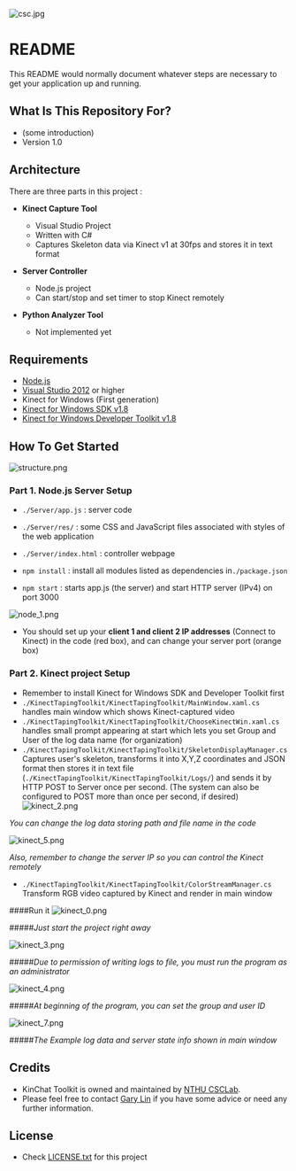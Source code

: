 ![csc.jpg](./image/csc.jpg)
# README #

This README would normally document whatever steps are necessary to get your application up and running.

## What Is This Repository For?

* (some introduction)
* Version 1.0


## Architecture
There are three parts in this project :

* **Kinect Capture Tool**
	- Visual Studio Project
	- Written with C#
	- Captures Skeleton data via Kinect v1 at 30fps and stores it in text format
	
* **Server Controller**
	- Node.js project
	- Can start/stop and set timer to stop Kinect remotely

* **Python Analyzer Tool**
	- Not implemented yet

## Requirements
- [Node.js](https://nodejs.org/en/)
- [Visual Studio 2012](https://www.visualstudio.com) or higher
- Kinect for Windows (First generation)
- [Kinect for Windows SDK v1.8](https://www.microsoft.com/en-us/download/details.aspx?id=40278)
- [Kinect for Windows Developer Toolkit v1.8](https://www.microsoft.com/en-us/download/details.aspx?id=40276)

## How To Get Started
![structure.png](./image/structure.png)

### Part 1. Node.js Server Setup
- ```./Server/app.js``` : server code
- ```./Server/res/``` : some CSS and JavaScript files associated with styles of the web application
- ```./Server/index.html``` : controller webpage

- ```npm install``` : install all modules listed as dependencies in```./package.json```
- ```npm start``` : starts app.js (the server) and start HTTP server (IPv4) on port 3000

![node_1.png](./image/node_1.png)

- You should set up your **client 1 and client 2 IP addresses** (Connect to Kinect) in the code (red box), and can change your server port (orange box)

### Part 2. Kinect project Setup
- Remember to install Kinect for Windows SDK and Developer Toolkit first
- ```./KinectTapingToolkit/KinectTapingToolkit/MainWindow.xaml.cs``` handles main window which shows Kinect-captured video
- ```./KinectTapingToolkit/KinectTapingToolkit/ChooseKinectWin.xaml.cs``` handles small prompt appearing at start which lets you set Group and User of the log data name (for organization)
- ```./KinectTapingToolkit/KinectTapingToolkit/SkeletonDisplayManager.cs``` Captures user's skeleton, transforms it into X,Y,Z coordinates and JSON format then stores it in text file (```./KinectTapingToolkit/KinectTapingToolkit/Logs/```) and sends it by HTTP POST to Server once per second. (The system can also be configured to POST more than once per second, if desired)
![kinect_2.png](./image/kinect_2.png)

*You can change the log data storing path and file name in the code*

![kinect_5.png](./image/kinect_5.png)

*Also, remember to change the server IP so you can control the Kinect remotely*


- ```./KinectTapingToolkit/KinectTapingToolkit/ColorStreamManager.cs``` Transform RGB video captured by Kinect and render in main window

####Run it
![kinect_0.png](./image/kinect_0.png)

#####*Just start the project right away*

![kinect_3.png](./image/kinect_3.jpg)

#####*Due to permission of writing logs to file, you must run the program as an administrator*

![kinect_4.png](./image/kinect_4.png)

#####*At beginning of the program, you can set the group and user ID*

![kinect_7.png](./image/kinect_7_2.png)

#####*The Example log data and server state info shown in main window*

## Credits
- KinChat Toolkit is owned and maintained by [NTHU CSCLab](http://csclab.tw).
- Please feel free to contact [Gary Lin](mailto:gary19930520@gmail.com) if you have some advice or need any further information.

## License
* Check [LICENSE.txt](./LICENSE.txt) for this project



